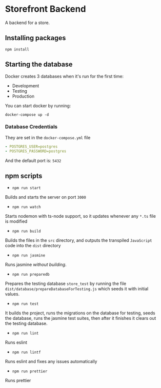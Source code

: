 # Storefront Backend

A backend for a store.

## Installing packages

`npm install`

## Starting the database

Docker creates 3 databases when it's run for the first time:

- Development
- Testing
- Production

You can start docker by running:

`docker-compose up -d`

### Database Credentials

They are set in the `docker-compose.yml` file

```yaml
- POSTGRES_USER=postgres
- POSTGRES_PASSWORD=postgres
```

And the default port is: `5432`

## npm scripts

- `npm run start`

Builds and starts the server on port `3000`

- `npm run watch`

Starts nodemon with ts-node support, so it updates whenever any `*.ts` file is modified

- `npm run build`

Builds the files in the `src` directory, and outputs the transpiled `JavaScript` code into the `dist` directory

- `npm run jasmine`

Runs jasmine _without building_.

- `npm run preparedb`

Prepares the testing database `store_test` by running the file `dist/database/prepareDatabaseForTesting.js` which seeds it with initial values.

- `npm run test`

It builds the project, runs the migrations on the database for testing, seeds the database, runs the jasmine test suites, then after it finishes it clears out the testing database.

- `npm run lint`

Runs eslint

- `npm run lintf`

Runs eslint and fixes any issues automatically

- `npm run prettier`

Runs prettier
